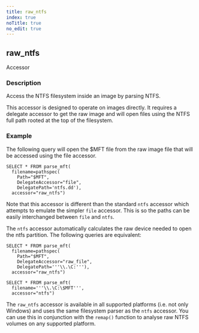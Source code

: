 ```yaml
---
title: raw_ntfs
index: true
noTitle: true
no_edit: true
---
```




<div class="vql_item"></div>


## raw_ntfs
<span class='vql_type label label-warning pull-right page-header'>Accessor</span>


### Description

Access the NTFS filesystem inside an image by parsing NTFS.

This accessor is designed to operate on images directly. It requires a
delegate accessor to get the raw image and will open files using the
NTFS full path rooted at the top of the filesystem.

### Example

The following query will open the $MFT file from the raw image file
that will be accessed using the file accessor.

```vql
SELECT * FROM parse_mft(
  filename=pathspec(
    Path="$MFT",
    DelegateAccessor="file",
    DelegatePath='ntfs.dd'),
  accessor="raw_ntfs")
```

Note that this accessor is different than the standard `ntfs`
accessor which attempts to emulate the simpler `file`
accessor. This is so the paths can be easily interchanged between
`file` and `ntfs`.

The `ntfs` accessor automatically calculates the raw device needed
to open the ntfs partition. The following queries are equivalent:

```
SELECT * FROM parse_mft(
  filename=pathspec(
    Path="$MFT",
    DelegateAccessor="raw_file",
    DelegatePath='''\\.\C:'''),
  accessor="raw_ntfs")

SELECT * FROM parse_mft(
  filename='''\\.\C:\$MFT''',
  accessor="ntfs")
```

The `raw_ntfs` accessor is available in all supported platforms
(i.e. not only Windows) and uses the same filesystem parser as the
`ntfs` accessor. You can use this in conjunction with the
`remap()` function to analyse raw NTFS volumes on any supported
platform.


